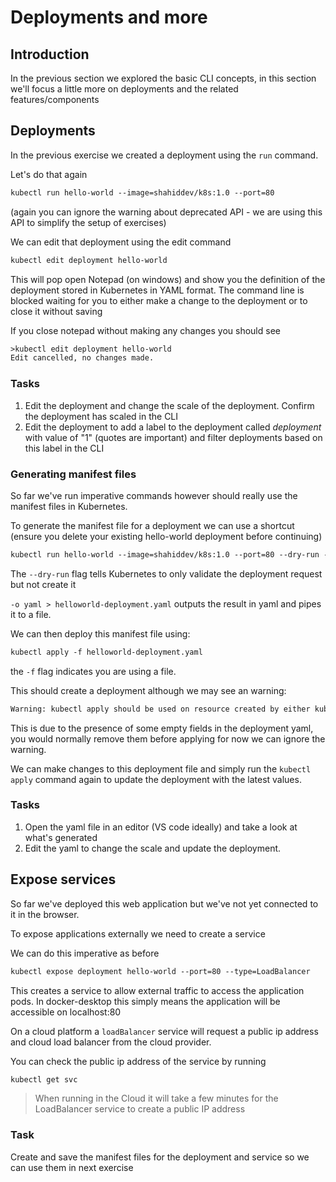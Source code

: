 # Deployments and more

## Introduction

In the previous section we explored the basic CLI concepts, in this section we'll focus a little more on deployments and the related features/components

## Deployments

In the previous exercise we created a deployment using the `run` command.

Let's do that again

```txt
kubectl run hello-world --image=shahiddev/k8s:1.0 --port=80
```

(again you can ignore the warning about deprecated API - we are using this API to simplify the setup of exercises)

We can edit that deployment using the edit command

```txt
kubectl edit deployment hello-world
```

This will pop open Notepad (on windows) and show you the definition of the deployment stored in Kubernetes in YAML format. The command line is blocked waiting for you to either make a change to the deployment or to close it without saving

If you close notepad without making any changes you should see

```txt
>kubectl edit deployment hello-world
Edit cancelled, no changes made.
```

### Tasks

1. Edit the deployment and change the scale of the deployment. Confirm the deployment has scaled in the CLI
2. Edit the deployment to add a label to the deployment called *deployment* with value of "1" (quotes are important) and filter deployments based on this label in the CLI

### Generating manifest files

So far we've run imperative commands however should really use the manifest files in Kubernetes.

To generate the manifest file for a deployment we can use a shortcut (ensure you delete your existing hello-world deployment before continuing)

```txt
kubectl run hello-world --image=shahiddev/k8s:1.0 --port=80 --dry-run -o yaml > helloworld-deployment.yaml
```

The `--dry-run` flag tells Kubernetes to only validate the deployment request but not create it

`-o yaml > helloworld-deployment.yaml` outputs the result in yaml and pipes it to a file.

We can then deploy this manifest file using:

```txt
kubectl apply -f helloworld-deployment.yaml
```

the `-f` flag indicates you are using a file.

This should create a deployment although we may see an warning:

```txt
Warning: kubectl apply should be used on resource created by either kubectl create --save-config or kubectl apply
```

This is due to the presence of some empty fields in the deployment yaml, you would normally remove them before applying for now we can ignore the warning.

We can make changes to this deployment file and simply run the `kubectl apply` command again to update the deployment with the latest values.

### Tasks

1. Open the yaml file in an editor (VS code ideally) and take a look at what's generated
2. Edit the yaml to change the scale and update the deployment.

## Expose services

So far we've deployed this web application but we've not yet connected to it in the browser.

To expose applications externally we need to create a service

We can do this imperative as before 

```txt
kubectl expose deployment hello-world --port=80 --type=LoadBalancer
```

This creates a service to allow external traffic to access the application pods. In docker-desktop this simply means the application will be accessible on localhost:80

On a cloud platform a `loadBalancer` service will request a public ip address and cloud load balancer from the cloud provider.

You can check the public ip address of the service by running

```txt
kubectl get svc
```

>When running in the Cloud it will take a few minutes for the LoadBalancer service to create a public IP address

### Task

Create and save the manifest files for the deployment and service so we can use them in next exercise


